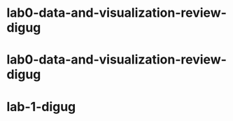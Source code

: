 # lab0-data-and-visualization-review-digug
# lab0-data-and-visualization-review-digug
# lab-1-digug
